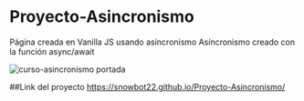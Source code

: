 # Proyecto-Asincronismo
Página creada en Vanilla JS usando asincronismo
Asíncronismo creado con la función async/await

![curso-asincronismo portada](https://user-images.githubusercontent.com/102496789/217911524-71dc6730-d8e0-45dc-8512-1a1608cbec5c.png)

##Link del proyecto
https://snowbot22.github.io/Proyecto-Asincronismo/
